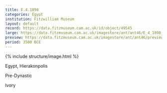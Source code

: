 ```yaml
---
title: E.4.1898
categories: Egypt
institution: Fitzwilliam Museum
layout: default
record: https://data.fitzmuseum.cam.ac.uk/id/object/49545
large: https://data.fitzmuseum.cam.ac.uk/imagestore/ant/ant46/E_4_1898_1_dc2.jpg
preview: https://data.fitzmuseum.cam.ac.uk/imagestore/ant/ant46/preview_E_4_1898_1_dc2.jpg
period: 3500 BCE
---
```

{% include structure/image.html %}

Egypt, Hierakonpolis

Pre-Dynastic

Ivory

